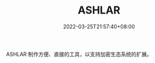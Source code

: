 ﻿---
weight: 
title: "ASHLAR"
description: "ASHLAR 制作方便、直接的工具，以支持加密生态系统的扩展"
date: 2022-03-25T21:57:40+08:00
lastmod: 2022-03-25T16:45:40+08:00
draft: false
authors: ["Metabd"]
featuredImage: "ashlar.jpg"
link: ""
tags: ["研究机构","ASHLAR"]
categories: ["navigation"]
navigation: ["研究机构"]
lightgallery: true
toc: true
pinned: false
recommend: false
recommend1: false
---
ASHLAR 制作方便、直接的工具，以支持加密生态系统的扩展。
